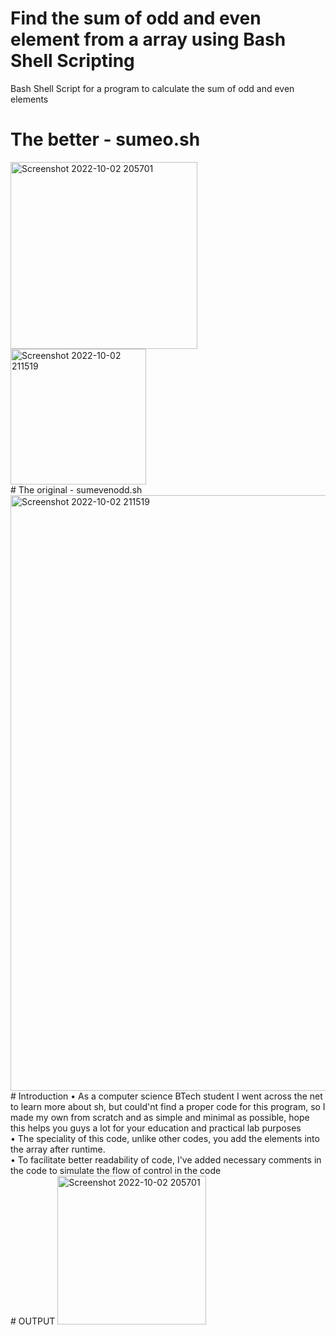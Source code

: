 # Find the sum of odd and even element from a array using Bash Shell Scripting
Bash Shell Script for a program to calculate the sum of odd and even elements
<br>
# The better - sumeo.sh
<img width="299" alt="Screenshot 2022-10-02 205701" src="https://user-images.githubusercontent.com/70995581/193506026-2c15c5c2-e34f-42f4-a011-b61de8e42246.png">
<br>
<img width="217" alt="Screenshot 2022-10-02 211519" src="https://user-images.githubusercontent.com/70995581/193506042-e18c68b8-841f-42e5-897c-2a990bd33e06.png">
</br>
# The original - sumevenodd.sh
<img width="953" alt="Screenshot 2022-10-02 211519" src="https://user-images.githubusercontent.com/70995581/193462998-a596155a-435c-4d6c-be25-892aa6afdfd9.png"><br>
# Introduction
• As a computer science BTech student I went across the net to learn more about sh, but could'nt find a proper code for this program, so I made my own from scratch and as simple and minimal as possible, hope this helps you guys a lot for your education and practical lab purposes<br>
• The speciality of this code, unlike other codes, you add the elements into the array after runtime. <br>
• To facilitate better readability of code, I've added necessary comments in the code to simulate the flow of control in the code
<br>
# OUTPUT
<img width="238" alt="Screenshot 2022-10-02 205701" src="https://user-images.githubusercontent.com/70995581/193463002-f008ed06-ca65-41f1-9b39-8c83c34bf140.png">
